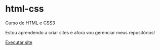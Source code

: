 # html-css
 Curso de HTML e CSS3

 Estou aprendendo a criar sites e afora vou gerenciar meus repositórios!

<a href="https://renato-duarte.github.io/ESTUDOS\html-css\modulo2\desafio10">Executar site</a>